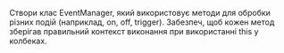 Створи клас EventManager, який використовує методи для обробки різних подій (наприклад, on, off, trigger). Забезпеч, щоб кожен метод зберігав правильний контекст виконання при використанні this у колбеках.